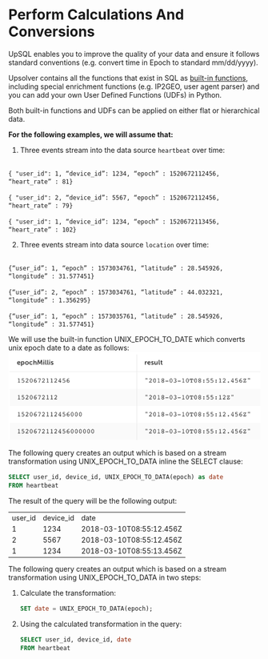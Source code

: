 # Perform Calculations And Conversions

UpSQL enables you to improve the quality of your data and ensure it follows standard conventions (e.g. convert time in Epoch to standard mm/dd/yyyy). 

Upsolver contains all the functions that exist in SQL as [built-in functions](https://docs.upsolver.com/Functions/Calculated/), including special enrichment functions (e.g. IP2GEO, user agent parser) and you can add your own User Defined Functions (UDFs) in Python. 

Both built-in functions and UDFs can be applied on either flat or hierarchical data. 

**For the following examples, we will assume that:**



1.  Three events stream into the data source `heartbeat` over time:

```

{ "user_id": 1, “device_id”: 1234, “epoch” : 1520672112456, “heart_rate” : 81}

{ "user_id": 2, “device_id”: 5567, “epoch” : 1520672112456, “heart_rate” : 79}

{ "user_id": 1, “device_id”: 1234, “epoch” : 1520672113456, “heart_rate” : 102}

```



2. Three events stream into data source `location` over time:

```

{“user_id”: 1, “epoch” : 1573034761, “latitude” : 28.545926, “longitude” : 31.577451}

{“user_id”: 2, “epoch” : 1573034761, “latitude” : 44.032321, “longitude” : 1.356295}

{“user_id”: 1, “epoch” : 1573035761, “latitude” : 28.545926, “longitude” : 31.577451}

```

We will use the built-in function UNIX_EPOCH_TO_DATE which converts unix epoch date to a date as follows:
![UNIX_EPOCH_TO_DATE examples](images/Perform-Calculations0.png)

The following query creates an output which is based on a stream transformation using UNIX_EPOCH_TO_DATA inline the SELECT clause:
```SQL
SELECT user_id, device_id, UNIX_EPOCH_TO_DATA(epoch) as date
FROM heartbeat
```
The result of the query will be the following output:


<table>
  <tr>
   <td>user_id
   </td>
   <td>device_id
   </td>
   <td>date
   </td>
  </tr>
  <tr>
   <td>1
   </td>
   <td>1234
   </td>
   <td>2018-03-10T08:55:12.456Z
   </td>
  </tr>
  <tr>
   <td>2
   </td>
   <td>5567
   </td>
   <td>2018-03-10T08:55:12.456Z
   </td>
  </tr>
  <tr>
   <td>1
   </td>
   <td>1234
   </td>
   <td>2018-03-10T08:55:13.456Z
   </td>
  </tr>
</table>


The following query creates an output which is based on a stream transformation using UNIX_EPOCH_TO_DATA in two steps:



1. Calculate the transformation:

    ```SQL
    SET date = UNIX_EPOCH_TO_DATA(epoch);
    ```

2. Using the calculated transformation in the query:

    ```SQL
    SELECT user_id, device_id, date
    FROM heartbeat
    ```
